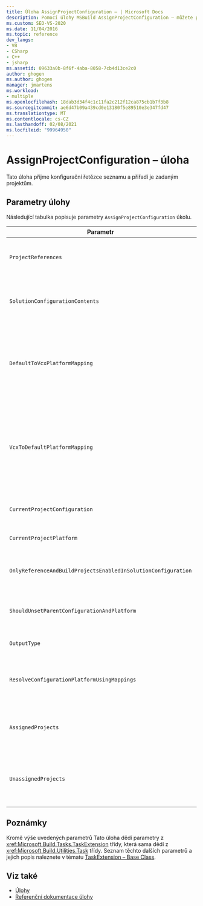 ```yaml
---
title: Úloha AssignProjectConfiguration – | Microsoft Docs
description: Pomocí úlohy MSBuild AssignProjectConfiguration – můžete přijmout seznam konfiguračních řetězců a přiřadit je ke zadaným projektům.
ms.custom: SEO-VS-2020
ms.date: 11/04/2016
ms.topic: reference
dev_langs:
- VB
- CSharp
- C++
- jsharp
ms.assetid: 09633a0b-8f6f-4aba-8058-7cb4d13ce2c0
author: ghogen
ms.author: ghogen
manager: jmartens
ms.workload:
- multiple
ms.openlocfilehash: 18dab3d34f4c1c11fa2c212f12ca875cb1b7f3b8
ms.sourcegitcommit: ae6d47b09a439cd0e13180f5e89510e3e347fd47
ms.translationtype: MT
ms.contentlocale: cs-CZ
ms.lasthandoff: 02/08/2021
ms.locfileid: "99964950"
---
```

# <a name="assignprojectconfiguration-task"></a>AssignProjectConfiguration – úloha

Tato úloha přijme konfigurační řetězce seznamu a přiřadí je zadaným projektům.

## <a name="task-parameters"></a>Parametry úlohy

 Následující tabulka popisuje parametry `AssignProjectConfiguration` úkolu.

|Parametr|Popis|
|---------------|-----------------|
|`ProjectReferences`|Povinný <xref:Microsoft.Build.Framework.ITaskItem> `[]` vstupní parametr.<br /><br /> Projekty, které mají být nakonfigurovány.|
|`SolutionConfigurationContents`|Volitelný `string` výstupní parametr.<br /><br /> Obsahuje řetězec XML obsahující konfiguraci projektu pro každý projekt. Konfigurace jsou přiřazeny k pojmenovaným projektům.|
|`DefaultToVcxPlatformMapping`|Volitelný `string` výstupní parametr.<br /><br /> Obsahuje seznam mapování z názvů platforem používaných většinou středníkem oddělených typů na ty, které jsou používány soubory *vcxproj* .<br /><br /> Příklad:<br /><br /> `"AnyCPU=Win32;X86=Win32;X64=X64"`|
|`VcxToDefaultPlatformMapping`|Volitelné<br /><br /> `string` výstupní parametr<br /><br /> Obsahuje seznam mapování od středníkem oddělených názvů platforem z *. vcxproj* názvy platforem, které používá většina typů.<br /><br /> Příklad:<br /><br /> `"Win32=AnyCPU;X64=X64"`|
|`CurrentProjectConfiguration`|Volitelný `string` výstupní parametr.<br /><br /> Obsahuje konfiguraci pro aktuální projekt.|
|`CurrentProjectPlatform`|Volitelný `string` výstupní parametr.<br /><br /> Obsahuje platformu pro aktuální projekt.|
|`OnlyReferenceAndBuildProjectsEnabledInSolutionConfiguration`|Volitelný `bool` výstupní parametr.<br /><br /> Obsahuje příznak označující, že by měly být vytvořeny odkazy i v případě, že byly zakázány v konfiguraci projektu.|
|`ShouldUnsetParentConfigurationAndPlatform`|Volitelný `bool` výstupní parametr.<br /><br /> Obsahuje příznak označující, zda by měla být nastavená nadřazená konfigurace a platforma.|
|`OutputType`|Volitelný `string` výstupní parametr.<br /><br /> Obsahuje typ výstupu projektu.|
|`ResolveConfigurationPlatformUsingMappings`|Volitelný `bool` výstupní parametr.<br /><br /> Obsahuje příznak označující, zda má sestavení použít výchozí mapování k překladu konfigurace a platformy předaných odkazů na projekt.|
|`AssignedProjects`|Volitelný <xref:Microsoft.Build.Framework.ITaskItem> `[]` výstupní parametr.<br /><br /> Obsahuje seznam vyřešených cest odkazů.|
|`UnassignedProjects`|Volitelný <xref:Microsoft.Build.Framework.ITaskItem> `[]` výstupní parametr.<br /><br /> Obsahuje seznam položek odkazů projektu, které nelze přeložit pomocí předem vyřešeného seznamu výstupů.|

## <a name="remarks"></a>Poznámky

 Kromě výše uvedených parametrů Tato úloha dědí parametry z <xref:Microsoft.Build.Tasks.TaskExtension> třídy, která sama dědí z <xref:Microsoft.Build.Utilities.Task> třídy. Seznam těchto dalších parametrů a jejich popis naleznete v tématu [TaskExtension – Base Class](../msbuild/taskextension-base-class.md).

## <a name="see-also"></a>Viz také

- [Úlohy](../msbuild/msbuild-tasks.md)
- [Referenční dokumentace úlohy](../msbuild/msbuild-task-reference.md)
